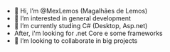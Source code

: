 - 👋 Hi, I’m @MexLemos (Magalhães de Lemos)
- 👀 I’m interested in general development
- 🌱 I’m currently studing C# (Desktop, Asp.net)
-    After, i'm looking for .net Core e some frameworks
- 💞️ I’m looking to collaborate in big projects

<!---
MexLemos/MexLemos is a ✨ special ✨ repository because its `README.md` (this file) appears on your GitHub profile.
You can click the Preview link to take a look at your changes.
--->
